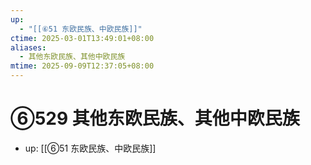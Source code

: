 ```yaml
---
up:
  - "[[⑥51 东欧民族、中欧民族]]"
ctime: 2025-03-01T13:49:01+08:00
aliases:
  - 其他东欧民族、其他中欧民族
mtime: 2025-09-09T12:37:05+08:00
---
```


# ⑥529 其他东欧民族、其他中欧民族

- up: [[⑥51 东欧民族、中欧民族]]
